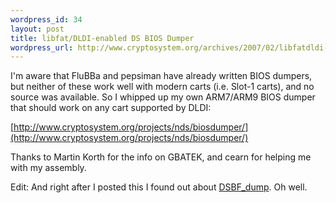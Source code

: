 ```yaml
--- 
wordpress_id: 34
layout: post
title: libfat/DLDI-enabled DS BIOS Dumper
wordpress_url: http://www.cryptosystem.org/archives/2007/02/libfatdldi-enabled-ds-bios-dumper/
---
```

I'm aware that FluBBa and pepsiman have already written BIOS dumpers, but neither of these work well with modern carts (i.e. Slot-1 carts), and no source was available. So I whipped up my own ARM7/ARM9 BIOS dumper that should work on any cart supported by DLDI:

[http://www.cryptosystem.org/projects/nds/biosdumper/](http://www.cryptosystem.org/projects/nds/biosdumper/)

Thanks to Martin Korth for the info on GBATEK, and cearn for helping me with my assembly.

Edit: And right after I posted this I found out about [DSBF_dump](http://nds.cmamod.com/2007/01/24/dsbf_dump-79-bios-firmware-dumper/). Oh well.
